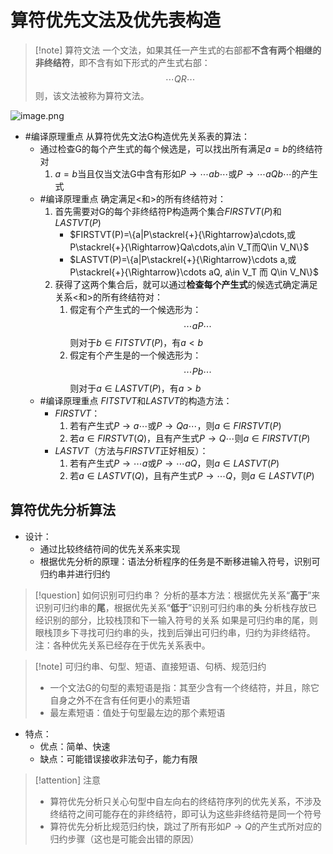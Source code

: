 # 算符优先文法及优先表构造
> [!note] 算符文法
> 一个文法，如果其任一产生式的右部都**不含有两个相继的非终结符**，即不含有如下形式的产生式右部：$$\cdots QR\cdots$$
> 则，该文法被称为算符文法。

![image.png](https://jiunian-pic-1310185536.cos.ap-nanjing.myqcloud.com/picgo%2F20230613230202.png)

- #编译原理重点 从算符优先文法G构造优先关系表的算法：
	- 通过检查G的每个产生式的每个候选是，可以找出所有满足$a = b$的终结符对
		1. $a=b$当且仅当文法G中含有形如$P\rightarrow\cdots ab \cdots$或$P\rightarrow \cdots a Q b \cdots$的产生式
	- #编译原理重点 确定满足$<$和$>$的所有终结符对：
		1. 首先需要对G的每个非终结符P构造两个集合$FIRSTVT(P)$和$LASTVT(P)$
			- $FIRSTVT(P)=\{a|P\stackrel{+}{\Rightarrow}a\cdots,或P\stackrel{+}{\Rightarrow}Qa\cdots,a\in V_T而Q\in V_N\}$
			- $LASTVT(P)=\{a|P\stackrel{+}{\Rightarrow}\cdots a,或P\stackrel{+}{\Rightarrow}\cdots aQ, a\in V_T 而 Q\in V_N\}$
		2. 获得了这两个集合后，就可以通过**检查每个产生式**的候选式确定满足关系$<$和$>$的所有终结符对：
			1. 假定有个产生式的一个候选形为：$$\cdots aP\cdots$$则对于$b\in FITSTVT(P)$，有$a < b$
			2. 假定有个产生是的一个候选形为：$$\cdots Pb\cdots$$则对于$a\in LASTVT(P)$，有$a > b$
	- #编译原理重点 $FITSTVT$和$LASTVT$的构造方法：
		- $FIRSTVT$：
			1. 若有产生式$P\rightarrow a \cdots$或$P\rightarrow Q a\cdots$，则$a\in FIRSTVT(P)$
			2. 若$a\in FIRSTVT(Q)$，且有产生式$P\rightarrow Q\cdots$则$a\in FIRSTVT(P)$
		- $LASTVT$（方法与$FIRSTVT$正好相反）：
			1. 若有产生式$P\rightarrow \cdots a$或$P\rightarrow \cdots a Q$，则$a\in LASTVT(P)$
			2. 若$a\in LASTVT(Q)$，且有产生式$P\rightarrow \cdots Q$，则$a\in LASTVT(P)$

## 算符优先分析算法
- 设计：
	- 通过比较终结符间的优先关系来实现
	- 根据优先分析的原理：语法分析程序的任务是不断移进输入符号，识别可归约串并进行归约
> [!question] 如何识别可归约串？
> 分析的基本方法：根据优先关系“**高于**”来识别可归约串的**尾**，根据优先关系“**低于**”识别可归约串的**头**
> 分析栈存放已经识别的部分，比较栈顶和下一输入符号的关系
> 如果是可归约串的尾，则眼栈顶乡下寻找可归约串的头，找到后弹出可归约串，归约为非终结符。
> 注：各种优先关系已经存在于优先关系表中。

> [!note] 可归约串、句型、短语、直接短语、句柄、规范归约
> - 一个文法G的句型的素短语是指：其至少含有一个终结符，并且，除它自身之外不在含有任何更小的素短语
> - 最左素短语：值处于句型最左边的那个素短语

- 特点：
	- 优点：简单、快速
	- 缺点：可能错误接收非法句子，能力有限

> [!attention] 注意
> - 算符优先分析只关心句型中自左向右的终结符序列的优先关系，不涉及终结符之间可能存在的非终结符，即可认为这些非终结符是同一个符号
> - 算符优先分析比规范归约快，跳过了所有形如$P\rightarrow Q$的产生式所对应的归约步骤（这也是可能会出错的原因）